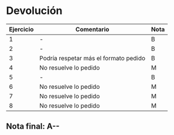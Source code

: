 # Devolución

| Ejercicio | Comentario                            | Nota |
| --------- | ------------------------------------- | ---- |
| 1         | -                                     | B    |
| 2         | -                                     | B    |
| 3         | Podría respetar más el formato pedido | B    |
| 4         | No resuelve lo pedido                 | M    |
| 5         | -                                     | B    |
| 6         | No resuelve lo pedido                 | M    |
| 7         | No resuelve lo pedido                 | M    |
| 8         | No resuelve lo pedido                 | M    |

## Nota final: **A--**
